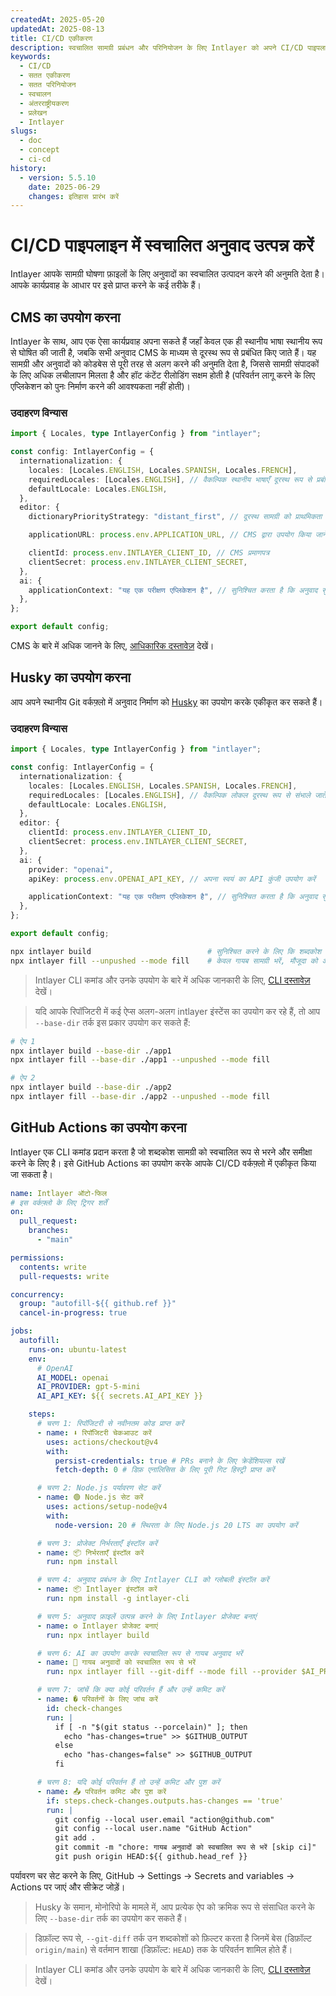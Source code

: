 ```yaml
---
createdAt: 2025-05-20
updatedAt: 2025-08-13
title: CI/CD एकीकरण
description: स्वचालित सामग्री प्रबंधन और परिनियोजन के लिए Intlayer को अपने CI/CD पाइपलाइन में एकीकृत करना सीखें।
keywords:
  - CI/CD
  - सतत एकीकरण
  - सतत परिनियोजन
  - स्वचालन
  - अंतरराष्ट्रीयकरण
  - प्रलेखन
  - Intlayer
slugs:
  - doc
  - concept
  - ci-cd
history:
  - version: 5.5.10
    date: 2025-06-29
    changes: इतिहास प्रारंभ करें
---
```


# CI/CD पाइपलाइन में स्वचालित अनुवाद उत्पन्न करें

Intlayer आपके सामग्री घोषणा फ़ाइलों के लिए अनुवादों का स्वचालित उत्पादन करने की अनुमति देता है। आपके कार्यप्रवाह के आधार पर इसे प्राप्त करने के कई तरीके हैं।

## CMS का उपयोग करना

Intlayer के साथ, आप एक ऐसा कार्यप्रवाह अपना सकते हैं जहाँ केवल एक ही स्थानीय भाषा स्थानीय रूप से घोषित की जाती है, जबकि सभी अनुवाद CMS के माध्यम से दूरस्थ रूप से प्रबंधित किए जाते हैं। यह सामग्री और अनुवादों को कोडबेस से पूरी तरह से अलग करने की अनुमति देता है, जिससे सामग्री संपादकों के लिए अधिक लचीलापन मिलता है और हॉट कंटेंट रीलोडिंग सक्षम होती है (परिवर्तन लागू करने के लिए एप्लिकेशन को पुनः निर्माण करने की आवश्यकता नहीं होती)।

### उदाहरण विन्यास

```ts fileName="intlayer.config.ts"
import { Locales, type IntlayerConfig } from "intlayer";

const config: IntlayerConfig = {
  internationalization: {
    locales: [Locales.ENGLISH, Locales.SPANISH, Locales.FRENCH],
    requiredLocales: [Locales.ENGLISH], // वैकल्पिक स्थानीय भाषाएँ दूरस्थ रूप से प्रबंधित की जाएंगी
    defaultLocale: Locales.ENGLISH,
  },
  editor: {
    dictionaryPriorityStrategy: "distant_first", // दूरस्थ सामग्री को प्राथमिकता दी जाती है

    applicationURL: process.env.APPLICATION_URL, // CMS द्वारा उपयोग किया जाने वाला एप्लिकेशन URL

    clientId: process.env.INTLAYER_CLIENT_ID, // CMS प्रमाणपत्र
    clientSecret: process.env.INTLAYER_CLIENT_SECRET,
  },
  ai: {
    applicationContext: "यह एक परीक्षण एप्लिकेशन है", // सुनिश्चित करता है कि अनुवाद सुसंगत रूप से उत्पन्न हों
  },
};

export default config;
```

CMS के बारे में अधिक जानने के लिए, [आधिकारिक दस्तावेज़](https://github.com/aymericzip/intlayer/blob/main/docs/docs/hi/intlayer_CMS.md) देखें।

## Husky का उपयोग करना

आप अपने स्थानीय Git वर्कफ़्लो में अनुवाद निर्माण को [Husky](https://typicode.github.io/husky/) का उपयोग करके एकीकृत कर सकते हैं।

### उदाहरण विन्यास

```ts fileName="intlayer.config.ts"
import { Locales, type IntlayerConfig } from "intlayer";

const config: IntlayerConfig = {
  internationalization: {
    locales: [Locales.ENGLISH, Locales.SPANISH, Locales.FRENCH],
    requiredLocales: [Locales.ENGLISH], // वैकल्पिक लोकल दूरस्थ रूप से संभाले जाते हैं
    defaultLocale: Locales.ENGLISH,
  },
  editor: {
    clientId: process.env.INTLAYER_CLIENT_ID,
    clientSecret: process.env.INTLAYER_CLIENT_SECRET,
  },
  ai: {
    provider: "openai",
    apiKey: process.env.OPENAI_API_KEY, // अपना स्वयं का API कुंजी उपयोग करें

    applicationContext: "यह एक परीक्षण एप्लिकेशन है", // सुनिश्चित करता है कि अनुवाद सुसंगत रूप से उत्पन्न हों
  },
};

export default config;
```

```bash fileName=".husky/pre-push"
npx intlayer build                          # सुनिश्चित करने के लिए कि शब्दकोश अद्यतित हैं
npx intlayer fill --unpushed --mode fill    # केवल गायब सामग्री भरें, मौजूदा को अपडेट नहीं करता
```

> Intlayer CLI कमांड और उनके उपयोग के बारे में अधिक जानकारी के लिए, [CLI दस्तावेज़](https://github.com/aymericzip/intlayer/blob/main/docs/docs/hi/intlayer_cli.md) देखें।

> यदि आपके रिपॉजिटरी में कई ऐप्स अलग-अलग intlayer इंस्टेंस का उपयोग कर रहे हैं, तो आप `--base-dir` तर्क इस प्रकार उपयोग कर सकते हैं:

```bash fileName=".husky/pre-push"
# ऐप 1
npx intlayer build --base-dir ./app1
npx intlayer fill --base-dir ./app1 --unpushed --mode fill

# ऐप 2
npx intlayer build --base-dir ./app2
npx intlayer fill --base-dir ./app2 --unpushed --mode fill
```

## GitHub Actions का उपयोग करना

Intlayer एक CLI कमांड प्रदान करता है जो शब्दकोश सामग्री को स्वचालित रूप से भरने और समीक्षा करने के लिए है। इसे GitHub Actions का उपयोग करके आपके CI/CD वर्कफ़्लो में एकीकृत किया जा सकता है।

```yaml fileName=".github/workflows/intlayer-translate.yml"
name: Intlayer ऑटो-फिल
# इस वर्कफ़्लो के लिए ट्रिगर शर्तें
on:
  pull_request:
    branches:
      - "main"

permissions:
  contents: write
  pull-requests: write

concurrency:
  group: "autofill-${{ github.ref }}"
  cancel-in-progress: true

jobs:
  autofill:
    runs-on: ubuntu-latest
    env:
      # OpenAI
      AI_MODEL: openai
      AI_PROVIDER: gpt-5-mini
      AI_API_KEY: ${{ secrets.AI_API_KEY }}

    steps:
      # चरण 1: रिपॉजिटरी से नवीनतम कोड प्राप्त करें
      - name: ⬇️ रिपॉजिटरी चेकआउट करें
        uses: actions/checkout@v4
        with:
          persist-credentials: true # PRs बनाने के लिए क्रेडेंशियल्स रखें
          fetch-depth: 0 # डिफ़ एनालिसिस के लिए पूरी गिट हिस्ट्री प्राप्त करें

      # चरण 2: Node.js पर्यावरण सेट करें
      - name: 🟢 Node.js सेट करें
        uses: actions/setup-node@v4
        with:
          node-version: 20 # स्थिरता के लिए Node.js 20 LTS का उपयोग करें

      # चरण 3: प्रोजेक्ट निर्भरताएँ इंस्टॉल करें
      - name: 📦 निर्भरताएँ इंस्टॉल करें
        run: npm install

      # चरण 4: अनुवाद प्रबंधन के लिए Intlayer CLI को ग्लोबली इंस्टॉल करें
      - name: 📦 Intlayer इंस्टॉल करें
        run: npm install -g intlayer-cli

      # चरण 5: अनुवाद फ़ाइलें उत्पन्न करने के लिए Intlayer प्रोजेक्ट बनाएं
      - name: ⚙️ Intlayer प्रोजेक्ट बनाएं
        run: npx intlayer build

      # चरण 6: AI का उपयोग करके स्वचालित रूप से गायब अनुवाद भरें
      - name: 🤖 गायब अनुवादों को स्वचालित रूप से भरें
        run: npx intlayer fill --git-diff --mode fill --provider $AI_PROVIDER --model $AI_MODEL --api-key $AI_API_KEY

      # चरण 7: जांचें कि क्या कोई परिवर्तन हैं और उन्हें कमिट करें
      - name: � परिवर्तनों के लिए जांच करें
        id: check-changes
        run: |
          if [ -n "$(git status --porcelain)" ]; then
            echo "has-changes=true" >> $GITHUB_OUTPUT
          else
            echo "has-changes=false" >> $GITHUB_OUTPUT
          fi

      # चरण 8: यदि कोई परिवर्तन हैं तो उन्हें कमिट और पुश करें
      - name: 📤 परिवर्तन कमिट और पुश करें
        if: steps.check-changes.outputs.has-changes == 'true'
        run: |
          git config --local user.email "action@github.com"
          git config --local user.name "GitHub Action"
          git add .
          git commit -m "chore: गायब अनुवादों को स्वचालित रूप से भरें [skip ci]"
          git push origin HEAD:${{ github.head_ref }}
```

पर्यावरण चर सेट करने के लिए, GitHub → Settings → Secrets and variables → Actions पर जाएं और सीक्रेट जोड़ें।

> Husky के समान, मोनोरिपो के मामले में, आप प्रत्येक ऐप को क्रमिक रूप से संसाधित करने के लिए `--base-dir` तर्क का उपयोग कर सकते हैं।

> डिफ़ॉल्ट रूप से, `--git-diff` तर्क उन शब्दकोशों को फ़िल्टर करता है जिनमें बेस (डिफ़ॉल्ट `origin/main`) से वर्तमान शाखा (डिफ़ॉल्ट: `HEAD`) तक के परिवर्तन शामिल होते हैं।

> Intlayer CLI कमांड और उनके उपयोग के बारे में अधिक जानकारी के लिए, [CLI दस्तावेज़](https://github.com/aymericzip/intlayer/blob/main/docs/docs/hi/intlayer_cli.md) देखें।

